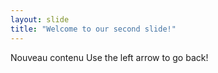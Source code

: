 ```yaml
---
layout: slide
title: "Welcome to our second slide!"
---
```

Nouveau contenu
Use the left arrow to go back!
